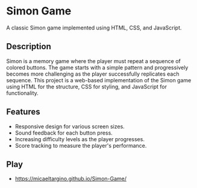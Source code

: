 # Simon Game

A classic Simon game implemented using HTML, CSS, and JavaScript.

## Description

Simon is a memory game where the player must repeat a sequence of colored buttons. The game starts with a simple pattern and progressively becomes more challenging as the player successfully replicates each sequence. This project is a web-based implementation of the Simon game using HTML for the structure, CSS for styling, and JavaScript for functionality.

## Features

- Responsive design for various screen sizes.
- Sound feedback for each button press.
- Increasing difficulty levels as the player progresses.
- Score tracking to measure the player's performance.

## Play
- https://micaeltargino.github.io/Simon-Game/


